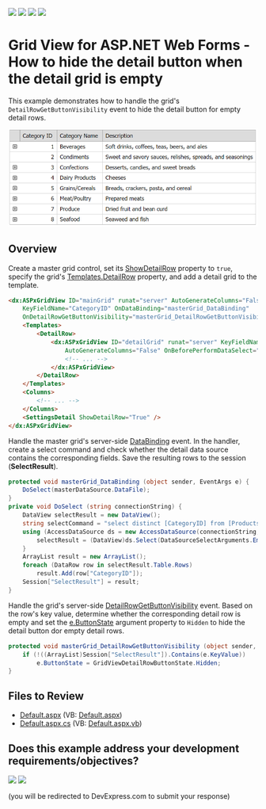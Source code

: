 <!-- default badges list -->
![](https://img.shields.io/endpoint?url=https://codecentral.devexpress.com/api/v1/VersionRange/128534443/13.1.4%2B)
[![](https://img.shields.io/badge/Open_in_DevExpress_Support_Center-FF7200?style=flat-square&logo=DevExpress&logoColor=white)](https://supportcenter.devexpress.com/ticket/details/E2537)
[![](https://img.shields.io/badge/📖_How_to_use_DevExpress_Examples-e9f6fc?style=flat-square)](https://docs.devexpress.com/GeneralInformation/403183)
[![](https://img.shields.io/badge/💬_Leave_Feedback-feecdd?style=flat-square)](#does-this-example-address-your-development-requirementsobjectives)
<!-- default badges end -->
# Grid View for ASP.NET Web Forms - How to hide the detail button when the detail grid is empty

This example demonstrates how to handle the grid's `DetailRowGetButtonVisibility` event to hide the detail button for empty detail rows.

![Hide detail button for empty detail rows](HideDetailButton.png)

## Overview

Create a master grid control, set its [ShowDetailRow](https://docs.devexpress.com/AspNet/DevExpress.Web.ASPxGridViewDetailSettings.ShowDetailRow) property to `true`, specify the grid's [Templates.DetailRow](https://docs.devexpress.com/AspNet/DevExpress.Web.GridViewTemplates.DetailRow) property, and add a detail grid to the template.

```aspx
<dx:ASPxGridView ID="mainGrid" runat="server" AutoGenerateColumns="False" DataSourceID="masterDataSource"
    KeyFieldName="CategoryID" OnDataBinding="masterGrid_DataBinding"
    OnDetailRowGetButtonVisibility="masterGrid_DetailRowGetButtonVisibility">
    <Templates>
        <DetailRow>
            <dx:ASPxGridView ID="detailGrid" runat="server" KeyFieldName="ProductID" DataSourceID="dsDetail"
                AutoGenerateColumns="False" OnBeforePerformDataSelect="detailGrid_BeforePerformDataSelect" >
                <!-- ... -->
            </dx:ASPxGridView>
        </DetailRow>
    </Templates>
    <Columns>
        <!-- ... -->
    </Columns>
    <SettingsDetail ShowDetailRow="True" />
</dx:ASPxGridView>
```

Handle the master grid's server-side [DataBinding](https://learn.microsoft.com/en-us/dotnet/api/system.web.ui.control.databinding?view=netframework-4.8.1) event. In the handler, create a select command and check whether the detail data source contains the corresponding fields. Save the resulting rows to the session (**SelectResult**).

```cs
protected void masterGrid_DataBinding (object sender, EventArgs e) {
    DoSelect(masterDataSource.DataFile);
}
private void DoSelect (string connectionString) {
    DataView selectResult = new DataView();
    string selectCommand = "select distinct [CategoryID] from [Products]";
    using (AccessDataSource ds = new AccessDataSource(connectionString, selectCommand)) {
        selectResult = (DataView)ds.Select(DataSourceSelectArguments.Empty);
    }
    ArrayList result = new ArrayList();
    foreach (DataRow row in selectResult.Table.Rows)
        result.Add(row["CategoryID"]);
    Session["SelectResult"] = result;
}
```

Handle the grid's server-side [DetailRowGetButtonVisibility](https://docs.devexpress.com/AspNet/DevExpress.Web.ASPxGridView.DetailRowGetButtonVisibility) event. Based on the row's key value, determine whether the corresponding detail row is empty and set the [e.ButtonState](https://docs.devexpress.com/AspNet/DevExpress.Web.ASPxGridViewDetailRowButtonEventArgs.ButtonState) argument property to `Hidden` to hide the detail button dor empty detail rows.

```cs
protected void masterGrid_DetailRowGetButtonVisibility (object sender, ASPxGridViewDetailRowButtonEventArgs e) {
    if (!((ArrayList)Session["SelectResult"]).Contains(e.KeyValue))
        e.ButtonState = GridViewDetailRowButtonState.Hidden;
}
```

## Files to Review

* [Default.aspx](./CS/Default.aspx) (VB: [Default.aspx](./VB/Default.aspx))
* [Default.aspx.cs](./CS/Default.aspx.cs) (VB: [Default.aspx.vb](./VB/Default.aspx.vb))
<!-- feedback -->
## Does this example address your development requirements/objectives?

[<img src="https://www.devexpress.com/support/examples/i/yes-button.svg"/>](https://www.devexpress.com/support/examples/survey.xml?utm_source=github&utm_campaign=asp-net-web-forms-grid-hide-detail-button-for-empty-detail-rows&~~~was_helpful=yes) [<img src="https://www.devexpress.com/support/examples/i/no-button.svg"/>](https://www.devexpress.com/support/examples/survey.xml?utm_source=github&utm_campaign=asp-net-web-forms-grid-hide-detail-button-for-empty-detail-rows&~~~was_helpful=no)

(you will be redirected to DevExpress.com to submit your response)
<!-- feedback end -->
